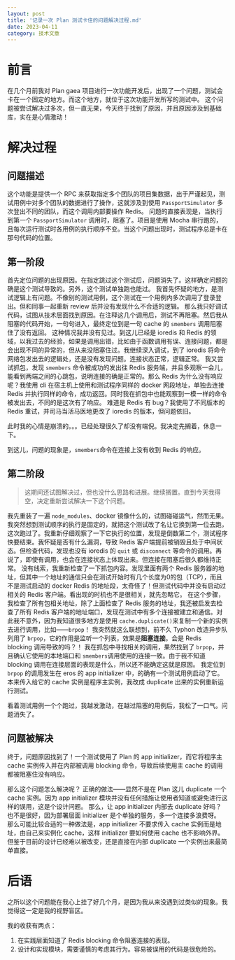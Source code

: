 ```yaml
---
layout: post
title: '记录一次 Plan 测试卡住的问题解决过程.md'
date: 2023-04-11
category: 技术文章
---
```


# 前言
在几个月前我对 Plan gaea 项目进行一次功能开发后，出现了一个问题，测试会卡在一个固定的地方。而这个地方，就位于这次功能开发所写的测试中。
这个问题被尝试解决过多次，但一直无果，今天终于找到了原因，并且原因涉及到基础库，实在是心情激动！

# 解决过程
## 问题描述
这个功能是提供一个 RPC 来获取指定多个团队的项目集数据，出于严谨起见，测试用例中对多个团队的数据进行了操作，这就涉及到使用 `PassportSimulator` 多次登出不同的团队，而这个调用内部要操作 Redis。
问题的直接表现是，当执行到第一个 `PassportSimulator` 调用时，阻塞了。项目是使用 Mocha 串行跑的，且每次运行测试时各用例的执行顺序不变。当这个问题出现时，测试程序总是卡在那句代码的位置。
## 第一阶段
首先定位问题的出现原因。在指定跳过这个测试后，问题消失了。这样确定问题的确是这个测试导致的。另外，这个测试单独跑也能过。
我首先怀疑的地方，是测试逻辑上有问题。不像别的测试用例，这个测试在一个用例内多次调用了登录登出。但和同事一起重新 review 后并没有发现什么不合适的逻辑。
那么我只好调试代码，试图从技术层面找到原因。在注释这几个调用后，测试不再阻塞。然后我从阻塞的代码开始，一句句进入，最终定位到是一句 cache 的 `smembers` 调用阻塞住了没有返回。
这种情况我并没有见过。到这儿已经是 ioredis 和 Redis 的领域，以我过去的经验，如果是调用出错，比如由于函数调用有误、连接问题，都是会出现不同的异常的，但从来没阻塞住过。我继续深入调试，到了 ioredis 将命令网络包发出去的逻辑处，还是没有发现问题。连接状态正常，逻辑正常。
我又尝试抓包，发现 `smembers` 命令被成功的发出往 Redis 服务端，并且多观察一会儿，能看到两端之间的心跳包，说明连接的确是正常的。那么 Redis 为什么没有响应呢？我使用 cli 在宿主机上使用和测试程序同样的 docker 网段地址，单独去连接 Redis 并执行同样的命令，成功返回。同时我在抓包中也能观察到一模一样的命令被发出去，不同的是这次有了响应。
难道是 Redis 有 bug？我使用了不同版本的 Redis 重试，并司马当活马医地更改了 ioredis 的版本，但问题依旧。

此时我的心情是崩溃的。。。已经处理很久了却没有端倪。我决定先搁着，休息一下。

到这儿，问题的现象是，`smembers`命令在连接上没有收到 Redis 的响应。

## 第二阶段
> 这期间还试图解决过，但也没什么思路和进展。继续搁置。直到今天我得空，决定重新尝试解决一下这个问题。

我先重装了一遍 `node_modules`、docker 镜像什么的，试图碰碰运气，然而无果。
我突然想到测试顺序的执行是固定的，就把这个测试改了名让它换到第一位去跑，这次跑过了。我重新仔细观察了一下它执行的位置，发现是倒数第二个，测试程序快要结束。我怀疑是否有什么漏洞，导致 Redis 客户端提前被销毁且处于中间状态。但检查代码，发现也没有 ioredis 的 `quit` 或 `disconnect` 等命令的调用。再说了，即使有调用，也会在连接状态上体现出来。但连接在阻塞后很久都维持正常。
没有线索，我重新检查了一下抓包内容。发现里面有两个 Redis 服务器的地址，但其中一个地址的通信只会在测试开始时有几个长度为0的包（TCP），而且不是测试启动的 docker Redis 的地址段，太奇怪了！但测试代码中并没有启动过相关的 Redis 客户端。看出现的时机也不是很相关，就先忽略它。
在这个步骤，我检查了所有包相关地址，除了上面检查了 Redis 服务的地址，我还被启发去检查了所有 Redis 客户端的地址端口，发现在测试中有多个连接被建立和通信。对此我不意外，因为我知道很多地方是使用 `cache.duplicate()`来复制一个新的实例去进行调用，比如——`brpop`！
我突然就这么联想到，前不久 Typhon 改造异步队列用了 `brpop`，它的作用是监听一个列表，效果是**阻塞连接**。会是 Redis blocking 调用导致的吗？！
我在抓包中寻找相关的调用，果然找到了 `brpop`，并且确认它使用的本地端口和 `smembers`调用使用的连接一致。由于我不知道 blocking 调用在连接层面的表现是什么，所以还不能确定这就是原因。
我定位到 `brpop` 的调用发生在 eros 的 app initializer 中，的确有一个测试用例启动了它。本来传入给它的 cache 实例是程序主实例，我改成 duplicate 出来的实例重新运行测试。

看着测试用例一个个跑过，我越发激动，在越过阻塞的用例后，我松了一口气。问题消失了。

## 问题被解决
终于，问题原因找到了！一个测试使用了 Plan 的 app initializer，而它将程序主 cache 实例传入并在内部被调用 blocking 命令，导致后续使用主 cache 的调用都被阻塞住没有响应。

那么这个问题怎么解决呢？
正确的做法——显然不是在 Plan 这儿 duplicate 一个 cache 实例。因为 app initializer 模块并没有任何措施让使用者知道或避免进行这样的误用，这是个设计问题。
那么，让 app initializer 内部去 duplicate 好吗？也不是很好，因为部署层面 initializer 是个单独的服务，多一个连接多浪费呀。
那么可能比较合适的一种做法是，app initializer 不要求传入 cache 实例而是地址，由自己来实例化 cache，这样 initializer 要如何使用 cache 也不影响外界。
但鉴于目前的设计已经难以被改变，还是直接在内部 duplicate 一个实例出来最简单直接。

# 后语
之所以这个问题能在我心上挂了好几个月，是因为我从来没遇到过类似的现象。我觉得这一定是我的视野盲区。

我的收获有两点：
1. 在实践层面知道了 Redis blocking 命令阻塞连接的表现。
2. 设计和实现模块，需要谨慎的考虑其行为。容易被误用的代码是很危险的。

